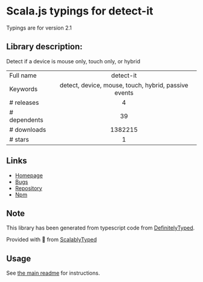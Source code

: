
# Scala.js typings for detect-it

Typings are for version 2.1

## Library description:
Detect if a device is mouse only, touch only, or hybrid

|                    |                 |
| ------------------ | :-------------: |
| Full name          | detect-it |
| Keywords           | detect, device, mouse, touch, hybrid, passive events |
| # releases         | 4 |
| # dependents       | 39 |
| # downloads        | 1382215 |
| # stars            | 1 |

## Links
- [Homepage](https://github.com/rafgraph/detect-it#readme)
- [Bugs](https://github.com/rafgraph/detect-it/issues)
- [Repository](https://github.com/rafgraph/detect-it)
- [Npm](https://www.npmjs.com/package/detect-it)
    


## Note
This library has been generated from typescript code from [DefinitelyTyped](https://definitelytyped.org).

Provided with :purple_heart: from [ScalablyTyped](https://github.com/oyvindberg/ScalablyTyped)

## Usage
See [the main readme](../../readme.md) for instructions.


